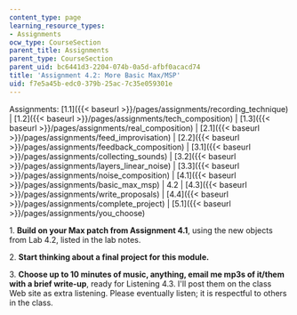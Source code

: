 ```yaml
---
content_type: page
learning_resource_types:
- Assignments
ocw_type: CourseSection
parent_title: Assignments
parent_type: CourseSection
parent_uid: bc6441d3-2204-074b-0a5d-afbf0acacd74
title: 'Assignment 4.2: More Basic Max/MSP'
uid: f7e5a45b-edc0-379b-25ac-7c35e059301e
---
```


  

Assignments: [1.1]({{< baseurl >}}/pages/assignments/recording_technique) | [1.2]({{< baseurl >}}/pages/assignments/tech_composition) | [1.3]({{< baseurl >}}/pages/assignments/real_composition) | [2.1]({{< baseurl >}}/pages/assignments/feed_improvisation) | [2.2]({{< baseurl >}}/pages/assignments/feedback_composition) | [3.1]({{< baseurl >}}/pages/assignments/collecting_sounds) | [3.2]({{< baseurl >}}/pages/assignments/layers_linear_noise) | [3.3]({{< baseurl >}}/pages/assignments/noise_composition) | [4.1]({{< baseurl >}}/pages/assignments/basic_max_msp) | 4.2 | [4.3]({{< baseurl >}}/pages/assignments/write_proposals) | [4.4]({{< baseurl >}}/pages/assignments/complete_project) | [5.1]({{< baseurl >}}/pages/assignments/you_choose)

  

1\. **Build on your Max patch from Assignment 4.1**, using the new objects from Lab 4.2, listed in the lab notes.

2\. **Start thinking about a final project for this module.**

3\. **Choose up to 10 minutes of music, anything, email me mp3s of it/them with a brief write-up**, ready for Listening 4.3. I'll post them on the class Web site as extra listening. Please eventually listen; it is respectful to others in the class.